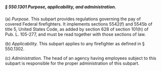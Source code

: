 ##### § 550.1301 Purpose, applicability, and administration. #####

(a) *Purpose.* This subpart provides regulations governing the pay of covered Federal firefighters. It implements sections 5542(f) and 5545b of title 5, United States Code, as added by section 628 of section 101(h) of Pub. L. 105-277, and must be read together with those sections of law.

(b) *Applicability.* This subpart applies to any firefighter as defined in § 550.1302.

(c) *Administration.* The head of an agency having employees subject to this subpart is responsible for the proper administration of this subpart.